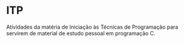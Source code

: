 # ITP
Atividades da matéria de Iniciação às Técnicas de Programação para servirem de material de estudo pessoal em programação C.
